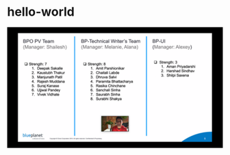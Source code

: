 # hello-world

![Alt text](SS/Screen%20Shot%202020-09-29%20at%203.13.15%20PM%20(2).png?raw=true "Title")
